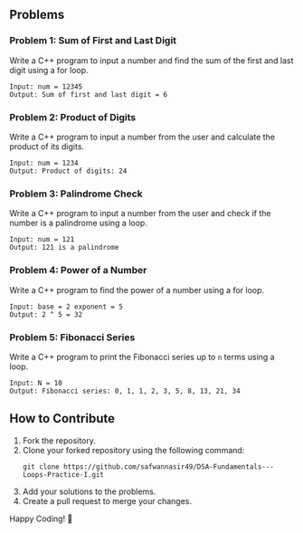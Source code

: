 <h2>Problems</h2>
<h3>Problem 1: Sum of First and Last Digit</h3>
<p>Write a C++ program to input a number and find the sum of the first and last digit using a for loop.</p>
<pre><code>Input: num = 12345
Output: Sum of first and last digit = 6</code></pre>
<h3>Problem 2: Product of Digits</h3>
<p>Write a C++ program to input a number from the user and calculate the product of its digits.</p>
<pre><code>Input: num = 1234
Output: Product of digits: 24</code></pre>
<h3>Problem 3: Palindrome Check</h3>
<p>Write a C++ program to input a number from the user and check if the number is a palindrome using a loop.</p>
<pre><code>Input: num = 121
Output: 121 is a palindrome</code></pre>
<h3>Problem 4: Power of a Number</h3>
<p>Write a C++ program to find the power of a number using a for loop.</p>
<pre><code>Input: base = 2 exponent = 5
Output: 2 ^ 5 = 32</code></pre>
<h3>Problem 5: Fibonacci Series</h3>
<p>Write a C++ program to print the Fibonacci series up to <code>n</code> terms using a loop.</p>
<pre><code>Input: N = 10
Output: Fibonacci series: 0, 1, 1, 2, 3, 5, 8, 13, 21, 34</code></pre>
<h2>How to Contribute</h2>
<ol>
    <li>Fork the repository.</li>
    <li>Clone your forked repository using the following command:
        <pre><code>git clone https://github.com/safwannasir49/DSA-Fundamentals---Loops-Practice-I.git</code></pre>
    </li>
    <li>Add your solutions to the problems.</li>
    <li>Create a pull request to merge your changes.</li>
</ol>
<p>Happy Coding! 🚀</p>
